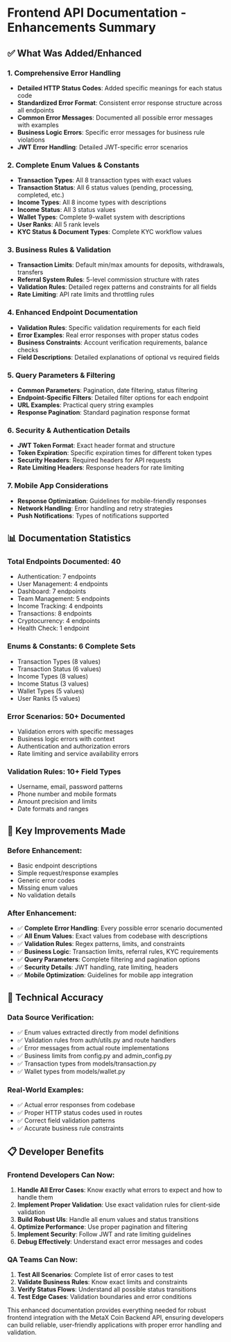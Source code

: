 # Frontend API Documentation - Enhancements Summary

## ✅ What Was Added/Enhanced

### 1. **Comprehensive Error Handling**
- **Detailed HTTP Status Codes**: Added specific meanings for each status code
- **Standardized Error Format**: Consistent error response structure across all endpoints
- **Common Error Messages**: Documented all possible error messages with examples
- **Business Logic Errors**: Specific error messages for business rule violations
- **JWT Error Handling**: Detailed JWT-specific error scenarios

### 2. **Complete Enum Values & Constants**
- **Transaction Types**: All 8 transaction types with exact values
- **Transaction Status**: All 6 status values (pending, processing, completed, etc.)
- **Income Types**: All 8 income types with descriptions
- **Income Status**: All 3 status values
- **Wallet Types**: Complete 9-wallet system with descriptions
- **User Ranks**: All 5 rank levels
- **KYC Status & Document Types**: Complete KYC workflow values

### 3. **Business Rules & Validation**
- **Transaction Limits**: Default min/max amounts for deposits, withdrawals, transfers
- **Referral System Rules**: 5-level commission structure with rates
- **Validation Rules**: Detailed regex patterns and constraints for all fields
- **Rate Limiting**: API rate limits and throttling rules

### 4. **Enhanced Endpoint Documentation**
- **Validation Rules**: Specific validation requirements for each field
- **Error Examples**: Real error responses with proper status codes
- **Business Constraints**: Account verification requirements, balance checks
- **Field Descriptions**: Detailed explanations of optional vs required fields

### 5. **Query Parameters & Filtering**
- **Common Parameters**: Pagination, date filtering, status filtering
- **Endpoint-Specific Filters**: Detailed filter options for each endpoint
- **URL Examples**: Practical query string examples
- **Response Pagination**: Standard pagination response format

### 6. **Security & Authentication Details**
- **JWT Token Format**: Exact header format and structure
- **Token Expiration**: Specific expiration times for different token types
- **Security Headers**: Required headers for API requests
- **Rate Limiting Headers**: Response headers for rate limiting

### 7. **Mobile App Considerations**
- **Response Optimization**: Guidelines for mobile-friendly responses
- **Network Handling**: Error handling and retry strategies
- **Push Notifications**: Types of notifications supported

## 📊 Documentation Statistics

### **Total Endpoints Documented**: 40
- Authentication: 7 endpoints
- User Management: 4 endpoints  
- Dashboard: 7 endpoints
- Team Management: 5 endpoints
- Income Tracking: 4 endpoints
- Transactions: 8 endpoints
- Cryptocurrency: 4 endpoints
- Health Check: 1 endpoint

### **Enums & Constants**: 6 Complete Sets
- Transaction Types (8 values)
- Transaction Status (6 values)
- Income Types (8 values)
- Income Status (3 values)
- Wallet Types (5 values)
- User Ranks (5 values)

### **Error Scenarios**: 50+ Documented
- Validation errors with specific messages
- Business logic errors with context
- Authentication and authorization errors
- Rate limiting and service availability errors

### **Validation Rules**: 10+ Field Types
- Username, email, password patterns
- Phone number and mobile formats
- Amount precision and limits
- Date formats and ranges

## 🎯 Key Improvements Made

### **Before Enhancement**:
- Basic endpoint descriptions
- Simple request/response examples
- Generic error codes
- Missing enum values
- No validation details

### **After Enhancement**:
- ✅ **Complete Error Handling**: Every possible error scenario documented
- ✅ **All Enum Values**: Exact values from codebase with descriptions
- ✅ **Validation Rules**: Regex patterns, limits, and constraints
- ✅ **Business Logic**: Transaction limits, referral rules, KYC requirements
- ✅ **Query Parameters**: Complete filtering and pagination options
- ✅ **Security Details**: JWT handling, rate limiting, headers
- ✅ **Mobile Optimization**: Guidelines for mobile app integration

## 🔧 Technical Accuracy

### **Data Source Verification**:
- ✅ Enum values extracted directly from model definitions
- ✅ Validation rules from auth/utils.py and route handlers
- ✅ Error messages from actual route implementations
- ✅ Business limits from config.py and admin_config.py
- ✅ Transaction types from models/transaction.py
- ✅ Wallet types from models/wallet.py

### **Real-World Examples**:
- ✅ Actual error responses from codebase
- ✅ Proper HTTP status codes used in routes
- ✅ Correct field validation patterns
- ✅ Accurate business rule constraints

## 📋 Developer Benefits

### **Frontend Developers Can Now**:
1. **Handle All Error Cases**: Know exactly what errors to expect and how to handle them
2. **Implement Proper Validation**: Use exact validation rules for client-side validation
3. **Build Robust UIs**: Handle all enum values and status transitions
4. **Optimize Performance**: Use proper pagination and filtering
5. **Implement Security**: Follow JWT and rate limiting guidelines
6. **Debug Effectively**: Understand exact error messages and codes

### **QA Teams Can Now**:
1. **Test All Scenarios**: Complete list of error cases to test
2. **Validate Business Rules**: Know exact limits and constraints
3. **Verify Status Flows**: Understand all possible status transitions
4. **Test Edge Cases**: Validation boundaries and error conditions

This enhanced documentation provides everything needed for robust frontend integration with the MetaX Coin Backend API, ensuring developers can build reliable, user-friendly applications with proper error handling and validation.
